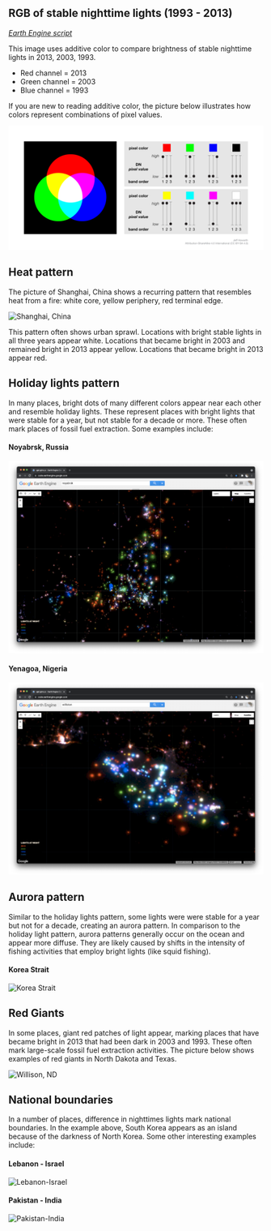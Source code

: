 ## RGB of stable nighttime lights (1993 - 2013)  

[_Earth Engine script_](rgbLights.js)  

This image uses additive color to compare brightness of stable nighttime lights in 2013, 2003, 1993.  

- Red channel = 2013  
- Green channel = 2003  
- Blue channel = 1993     

If you are new to reading additive color, the picture below illustrates how colors represent combinations of pixel values.

![RGB key](images/RGB_alt3.png)  

## Heat pattern  

The picture of Shanghai, China shows a recurring pattern that resembles heat from a fire: white core, yellow periphery, red terminal edge.  

![Shanghai, China](examples/shanghai.png)  

This pattern often shows urban sprawl. Locations with bright stable lights in all three years appear white. Locations that became bright in 2003 and remained bright in 2013 appear yellow. Locations that became bright in 2013 appear red.   

## Holiday lights pattern

In many places, bright dots of many different colors appear near each other and resemble holiday lights. These represent places with bright lights that were stable for a year, but not stable for a decade or more. These often mark places of fossil fuel extraction. Some examples include:  

#### Noyabrsk, Russia  

![Noyabrsk, Russia](examples/noyabrsk.png)  

#### Yenagoa, Nigeria  

![Yenagoa, Nigeria](examples/yenagoa.png)  

## Aurora pattern    

Similar to the holiday lights pattern, some lights were were stable for a year but not for a decade, creating an aurora pattern. In comparison to the holiday light pattern, aurora patterns generally occur on the ocean and appear more diffuse. They are likely caused by shifts in the intensity of fishing activities that employ bright lights (like squid fishing).

#### Korea Strait

![Korea Strait](examples/koreaStrait.png)  

## Red Giants  

In some places, giant red patches of light appear, marking places that have became bright in 2013 that had been dark in 2003 and 1993. These often mark large-scale fossil fuel extraction activities. The picture below shows examples of red giants in North Dakota and Texas.    

![Willison, ND](examples/williston.png)

## National boundaries  

In a number of places, difference in nighttimes lights mark national boundaries. In the example above, South Korea appears as an island because of the darkness of North Korea. Some other interesting examples include:  

#### Lebanon - Israel

![Lebanon-Israel](examples/Lebanon-Israel.png)  

#### Pakistan - India  

![Pakistan-India](examples/Pakistan-India.png)  
